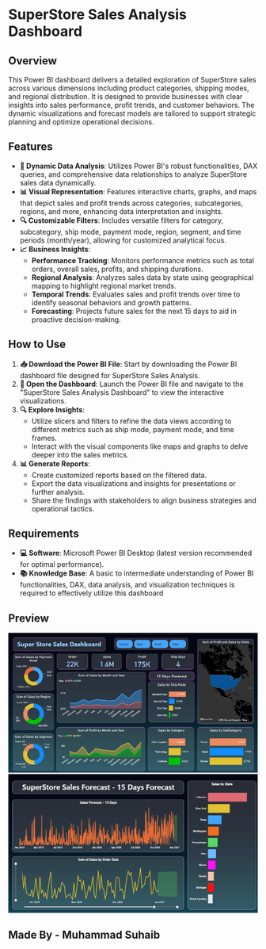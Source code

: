 # SuperStore Sales Analysis Dashboard

## Overview
This Power BI dashboard delivers a detailed exploration of SuperStore sales across various dimensions including product categories, shipping modes, and regional distribution. It is designed to provide businesses with clear insights into sales performance, profit trends, and customer behaviors. The dynamic visualizations and forecast models are tailored to support strategic planning and optimize operational decisions.

## Features

- **🔄 Dynamic Data Analysis**: Utilizes Power BI's robust functionalities, DAX queries, and comprehensive data relationships to analyze SuperStore sales data dynamically.
- **📊 Visual Representation**: Features interactive charts, graphs, and maps that depict sales and profit trends across categories, subcategories, regions, and more, enhancing data interpretation and insights.
- **🔍 Customizable Filters**: Includes versatile filters for category, subcategory, ship mode, payment mode, region, segment, and time periods (month/year), allowing for customized analytical focus.
- **📈 Business Insights**:
  - **Performance Tracking**: Monitors performance metrics such as total orders, overall sales, profits, and shipping durations.
  - **Regional Analysis**: Analyzes sales data by state using geographical mapping to highlight regional market trends.
  - **Temporal Trends**: Evaluates sales and profit trends over time to identify seasonal behaviors and growth patterns.
  - **Forecasting**: Projects future sales for the next 15 days to aid in proactive decision-making.
  
## How to Use

1. **📥 Download the Power BI File**: Start by downloading the Power BI dashboard file designed for SuperStore Sales Analysis.
2. **🚀 Open the Dashboard**: Launch the Power BI file and navigate to the "SuperStore Sales Analysis Dashboard" to view the interactive visualizations.
3. **🔍 Explore Insights**:
   - Utilize slicers and filters to refine the data views according to different metrics such as ship mode, payment mode, and time frames.
   - Interact with the visual components like maps and graphs to delve deeper into the sales metrics.
4. **📊 Generate Reports**:
   - Create customized reports based on the filtered data.
   - Export the data visualizations and insights for presentations or further analysis.
   - Share the findings with stakeholders to align business strategies and operational tactics.

## Requirements

- **💻 Software**: Microsoft Power BI Desktop (latest version recommended for optimal performance).
- **📚 Knowledge Base**: A basic to intermediate understanding of Power BI functionalities, DAX, data analysis, and visualization techniques is required to effectively utilize this dashboard

## Preview

![DashBoard](https://github.com/Muhammad-suhaib1/SuperStore-Sales-Dashboard/blob/main/Resources/SuperStore%20Sales%20Dashboard.png)
![DashBoard](https://github.com/Muhammad-suhaib1/SuperStore-Sales-Dashboard/blob/main/Resources/15%20Days%20Forecast.png)

## Made By - Muhammad Suhaib

